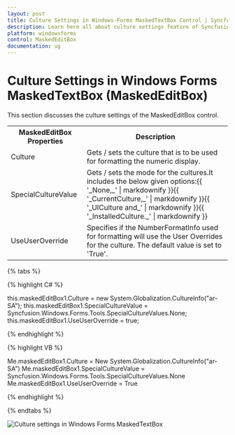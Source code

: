 ```yaml
---
layout: post
title: Culture Settings in Windows-Forms MaskedTextBox Control | Syncfusion®
description: Learn here all about culture settings feature of Syncfusion® Windows Forms MaskedTextBox (MaskedEditBox) control and more.
platform: windowsforms
control: MaskedEditBox
documentation: ug
---
```

# Culture Settings in Windows Forms MaskedTextBox (MaskedEditBox)

This section discusses the culture settings of the MaskedEditBox control.

<table>
<tr>
<th>
MaskedEditBox Properties</th><th>
Description</th></tr>
<tr>
<td>
Culture</td><td>
Gets / sets the culture that is to be used for formatting the numeric display.</td></tr>
<tr>
<td>
SpecialCultureValue</td><td>
Gets / sets the mode for the cultures.It includes the below given options:{{ '_None,_' | markdownify }}{{ '_CurrentCulture,_' | markdownify }}{{ '_UICulture and_' | markdownify }}{{ '_InstalledCulture._' | markdownify }}</td></tr>
<tr>
<td>
UseUserOverride</td><td>
Specifies if the NumberFormatInfo used for formatting will use the User Overrides for the culture. The default value is set to 'True'.</td></tr>
</table>

{% tabs %}

{% highlight C# %}  

this.maskedEditBox1.Culture = new System.Globalization.CultureInfo("ar-SA");
this.maskedEditBox1.SpecialCultureValue = Syncfusion.Windows.Forms.Tools.SpecialCultureValues.None;
this.maskedEditBox1.UseUserOverride = true;

{% endhighlight %}

{% highlight VB %} 

Me.maskedEditBox1.Culture = New System.Globalization.CultureInfo("ar-SA")
Me.maskedEditBox1.SpecialCultureValue = Syncfusion.Windows.Forms.Tools.SpecialCultureValues.None
Me.maskedEditBox1.UseUserOverride = True

{% endhighlight %}

{% endtabs %}

![Culture settings in Windows Forms MaskedTextBox](MaskedEditBox-images/MarkedEditBox-img11.png)

